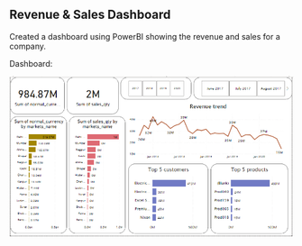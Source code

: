 ## Revenue & Sales Dashboard

Created a dashboard using PowerBI showing the revenue and sales for a company.

Dashboard:

<img src="./dashboard.png"/>